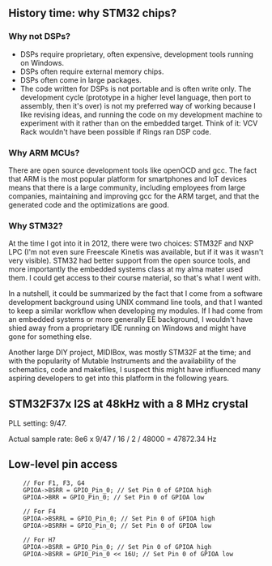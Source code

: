 ## History time: why STM32 chips?

### Why not DSPs?

* DSPs require proprietary, often expensive, development tools running on Windows.
* DSPs often require external memory chips.
* DSPs often come in large packages.
* The code written for DSPs is not portable and is often write only. The development cycle (prototype in a higher level language, then port to assembly, then it's over) is not my preferred way of working because I like revising ideas, and running the code on my development machine to experiment with it rather than on the embedded target. Think of it: VCV Rack wouldn't have been possible if Rings ran DSP code.

### Why ARM MCUs?

There are open source development tools like openOCD and gcc. The fact that ARM is the most popular platform for smartphones and IoT devices means that there is a large community, including employees from large companies, maintaining and improving gcc for the ARM target, and that the generated code and the optimizations are good.

### Why STM32?

At the time I got into it in 2012, there were two choices: STM32F and NXP LPC (I'm not even sure Freescale Kinetis was available, but if it was it wasn't very visible). STM32 had better support from the open source tools, and more importantly the embedded systems class at my alma mater used them. I could get access to their course material, so that's what I went with.

In a nutshell, it could be summarized by the fact that I come from a software development background using UNIX command line tools, and that I wanted to keep a similar workflow when developing my modules. If I had come from an embedded systems or more generally EE background, I wouldn't have shied away from a proprietary IDE running on Windows and might have gone for something else.

Another large DIY project, MIDIBox, was mostly STM32F at the time; and with the popularity of Mutable Instruments and the availability of the schematics, code and makefiles, I suspect this might have influenced many aspiring developers to get into this platform in the following years.

## STM32F37x I2S at 48kHz with a 8 MHz crystal

PLL setting: 9/47.

Actual sample rate: 8e6 x 9/47 / 16 / 2 / 48000 = 47872.34 Hz

## Low-level pin access

		// For F1, F3, G4
		GPIOA->BSRR = GPIO_Pin_0; // Set Pin 0 of GPIOA high
		GPIOA->BRR = GPIO_Pin_0; // Set Pin 0 of GPIOA low

		// For F4
		GPIOA->BSRRL = GPIO_Pin_0; // Set Pin 0 of GPIOA high
		GPIOA->BSRRH = GPIO_Pin_0; // Set Pin 0 of GPIOA low

		// For H7
		GPIOA->BSRR = GPIO_Pin_0; // Set Pin 0 of GPIOA high
		GPIOA->BSRR = GPIO_Pin_0 << 16U; // Set Pin 0 of GPIOA low
